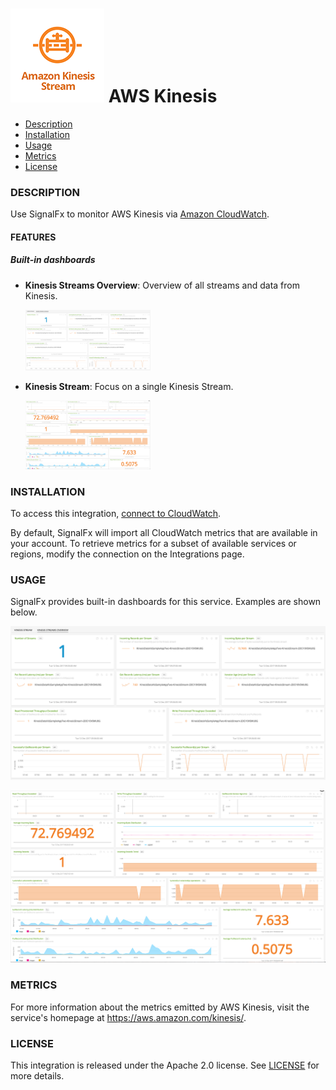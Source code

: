 # ![](./img/integration_amazonkinesisstreams.png) AWS Kinesis

- [Description](#description)
- [Installation](#installation)
- [Usage](#usage)
- [Metrics](#metrics)
- [License](#license)

### DESCRIPTION

Use SignalFx to monitor AWS Kinesis via [Amazon CloudWatch](https://github.com/signalfx/integrations/tree/master/aws)[](sfx_link:aws).

#### FEATURES

##### Built-in dashboards

- **Kinesis Streams Overview**: Overview of all streams and data from Kinesis.

  [<img src='./img/dashboard_kinesis_overview.png' width=200px>](./img/dashboard_kinesis_overview.png)

- **Kinesis Stream**: Focus on a single Kinesis Stream.

  [<img src='./img/dashboard_kinesis_stream.png' width=200px>](./img/dashboard_kinesis_stream.png)

### INSTALLATION

To access this integration, [connect to CloudWatch](https://github.com/signalfx/integrations/tree/master/aws)[](sfx_link:aws).

By default, SignalFx will import all CloudWatch metrics that are available in your account. To retrieve metrics for a subset of available services or regions, modify the connection on the Integrations page.

### USAGE

SignalFx provides built-in dashboards for this service. Examples are shown below.

![](./img/dashboard_kinesis_overview.png)

![](./img/dashboard_kinesis_stream.png)

### METRICS

For more information about the metrics emitted by AWS Kinesis, visit the service's homepage at https://aws.amazon.com/kinesis/.

### LICENSE

This integration is released under the Apache 2.0 license. See [LICENSE](./LICENSE) for more details.
